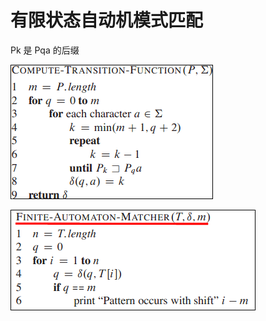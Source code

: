 # 有限状态自动机模式匹配

Pk 是 Pqa 的后缀

![](/assets/match_string/FiniteAutomata1.bmp)



![](/assets/match_string/FiniteAutomata2.bmp)

